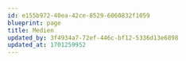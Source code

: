 ```yaml
---
id: e155b972-40ea-42ce-8529-6060832f1059
blueprint: page
title: Medien
updated_by: 3f4934a7-72ef-446c-bf12-5336d13e6898
updated_at: 1701259952
---
```

